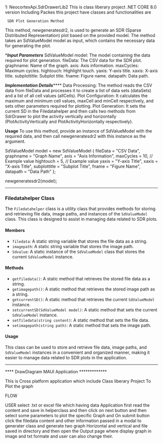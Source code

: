

1:   NeocortexApi.SdrDrawerLib2
     This is class liberary project .NET CORE 8.0 version
     Including Packes this project have classes and functionalities are 

     SDR Plot Generation Method
This method, newgeneratesdr2, is used to generate an SDR (Sparse Distributed Representation) plot based on the provided model. 
The method takes an SdValueModel model as input, which contains the necessary data for generating the plot.

******Input Parameters*****
SdValueModel model: The model containing the data required for plot generation.
fileData: The CSV data for the SDR plot.
graphname: Name of the graph.
axis: Axis information.
maxCycles: Maximum cycles.
hightouch: Highlight touch.
yaxis: Y-axis title.
xaxis: X-axis title.
subplottitle: Subplot title.
fname: Figure name.
datapath: Data path.


*******Implementation Details***********
Data Processing: The method reads the CSV data from fileData and processes it to create a list of data sets (dataSets) and a list of all cell values (allCells).
Plot Configuration: 
It calculates the maximum and minimum cell values, maxCell and minCell respectively, and sets other parameters required for plotting.
Plot Generation: 
It sets the current SD in the Filedatahelper and then calls two methods from SdrDrawer to plot the activity vertically and horizontally (PlotActivityVertically and PlotActivityHorizontally respectively).

**Usage**
To use this method, provide an instance of SdValueModel with the required data, and then call newgeneratesdr2 with this instance as the argument.

SdValueModel model = new SdValueModel
{
    fileData = "CSV Data",
    graphname = "Graph Name",
    axis = "Axis Information",
    maxCycles = 10, // Example value
    hightouch = 5, // Example value
    yaxis = "Y-axis Title",
    xaxis = "X-axis Title",
    subplottitle = "Subplot Title",
    fname = "Figure Name",
    datapath = "Data Path"
};

newgeneratesdr2(model);

*****************************************************************************************************************************

### Filedatahelper Class

The `Filedatahelper` class is a utility class that provides methods for storing and retrieving file data, image paths, and instances of the `SdValueModel` class. This class is designed to assist in managing data related to SDR plots.

#### Members

- `filedata`: A static string variable that stores the file data as a string.
- `imagepath`: A static string variable that stores the image path.
- `Sdvalue`: A static instance of the `SdValueModel` class that stores the current `SdValueModel` instance.

#### Methods

- `getfiledata()`: A static method that retrieves the stored file data as a string.
- `getimagepath()`: A static method that retrieves the stored image path as a string.
- `getcurrentSD()`: A static method that retrieves the current `SdValueModel` instance.
- `setcurrentSD(SdValueModel model)`: A static method that sets the current `SdValueModel` instance.
- `setfiledata(string content)`: A static method that sets the file data.
- `setimagepath(string path)`: A static method that sets the image path.

#### Usage

This class can be used to store and retrieve file data, image paths, and `SdValueModel` instances in a convenient and organized manner, making it easier to manage data related to SDR plots in the application.





********************************************************************************************************************************************

****   DrawDiagram MAUI Application *************

This is Cross platform application which include Class liberary Project To Plot the graph 

FLOW
 
 USER select .txt or excel file which having data Application first read the content and save in helperclass and then click on next button and then select some parameters to plot the specific Graph and On submit button click the filedata content and other information passed in a modal to generater class and generate two graph Horizontal and vertical and file saved in directory and then open the Output page where display graph in image and txt formate and user can also change their. 






           